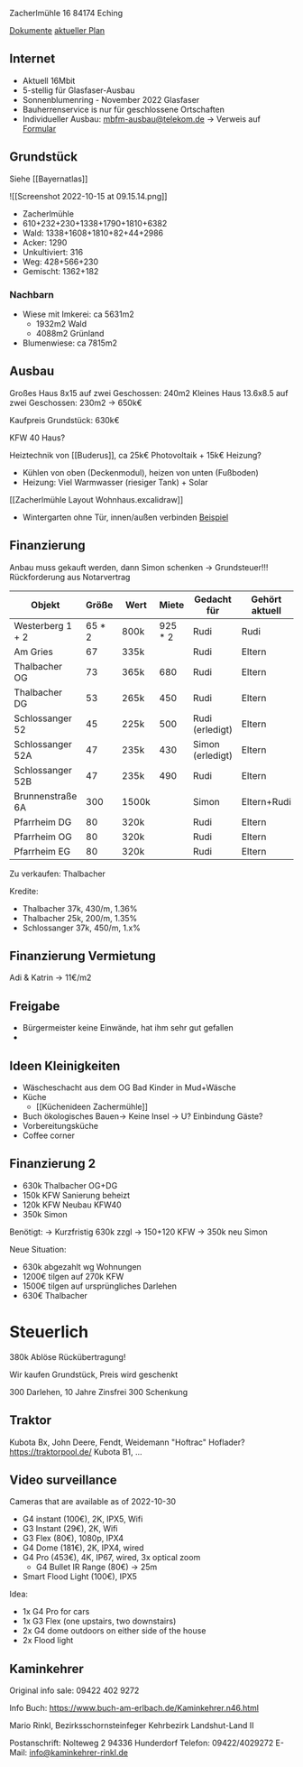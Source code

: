 Zacherlmühle 16
84174 Eching

[Dokumente](https://drive.google.com/drive/folders/15aoW2O1ScdOk10A4k2UYI34iXdmi9apY)
[aktueller Plan](https://drive.google.com/file/d/1vOzhOfgO_emkbE0KbI07kUZtxyB0Tina/view?usp=drivesdk)

## Internet

* Aktuell 16Mbit
* 5-stellig für Glasfaser-Ausbau
* Sonnenblumenring - November 2022 Glasfaser
* Bauherrenservice is nur für geschlossene Ortschaften
* Individueller Ausbau: mbfm-ausbau@telekom.de -> Verweis auf [Formular](https://www.telekom.de/netz/glasfaser/mehr-breitband-fuer-mich)


## Grundstück
Siehe [[Bayernatlas]]

![[Screenshot 2022-10-15 at 09.15.14.png]]
- Zacherlmühle
- 610+232+230+1338+1790+1810+6382
- Wald: 1338+1608+1810+82+44+2986
- Acker: 1290
- Unkultiviert: 316
- Weg: 428+566+230
- Gemischt: 1362+182


### Nachbarn
- Wiese mit Imkerei: ca 5631m2
	- 1932m2 Wald
	- 4088m2 Grünland
- Blumenwiese: ca 7815m2


## Ausbau
Großes Haus 8x15 auf zwei Geschossen: 240m2
Kleines Haus 13.6x8.5 auf zwei Geschossen: 230m2
-> 650k€

Kaufpreis Grundstück: 630k€

KFW 40 Haus?

Heiztechnik von [[Buderus]], ca 25k€ Photovoltaik + 15k€ Heizung?

- Kühlen von oben (Deckenmodul), heizen von unten (Fußboden)
- Heizung: Viel Warmwasser (riesiger Tank) + Solar

[[Zacherlmühle Layout Wohnhaus.excalidraw]]

- Wintergarten ohne Tür, innen/außen verbinden [Beispiel](https://www.ideencenter-dortmund.de/terrassenueberdachung/markenhersteller-solarlux/wintergarten.html)

## Finanzierung
Anbau muss gekauft werden, dann Simon schenken -> Grundsteuer!!! Rückforderung aus Notarvertrag

| Objekt           | Größe  | Wert  | Miete   | Gedacht für      | Gehört aktuell |
| ---------------- | ------ | ----- | ------- | ---------------- | -------------- |
| Westerberg 1 + 2 | 65 * 2 | 800k  | 925 * 2 | Rudi             | Rudi           |
| Am Gries         | 67     | 335k  |         | Rudi             | Eltern         |
| Thalbacher OG    | 73     | 365k  | 680     | Rudi             | Eltern         |
| Thalbacher DG    | 53     | 265k  | 450     | Rudi             | Eltern         |
| Schlossanger 52  | 45     | 225k  | 500     | Rudi (erledigt)  | Eltern         |
| Schlossanger 52A | 47     | 235k  | 430     | Simon (erledigt) | Eltern         |
| Schlossanger 52B | 47     | 235k  | 490     | Rudi             | Eltern         |
| Brunnenstraße 6A | 300    | 1500k |         | Simon            | Eltern+Rudi    |
| Pfarrheim DG     | 80     | 320k  |         | Rudi             | Eltern         |
| Pfarrheim OG     | 80     | 320k  |         | Rudi             | Eltern         |
| Pfarrheim EG     | 80     | 320k  |         | Rudi             | Eltern         |

Zu verkaufen: Thalbacher

Kredite:
- Thalbacher 37k, 430/m, 1.36%
- Thalbacher 25k, 200/m, 1.35%
- Schlossanger 37k, 450/m, 1.x%

## Finanzierung Vermietung
Adi & Katrin -> 11€/m2

## Freigabe
- Bürgermeister keine Einwände, hat ihm sehr gut gefallen
- 

## Ideen Kleinigkeiten
- Wäscheschacht aus dem OG Bad Kinder in Mud+Wäsche
- Küche
	- [[Küchenideen Zachermühle]]
- Buch ökologisches Bauen-> Keine Insel -> U? Einbindung Gäste?
- Vorbereitungsküche
- Coffee corner



## Finanzierung 2
- 630k Thalbacher OG+DG
- 150k KFW Sanierung beheizt
- 120k KFW Neubau KFW40
- 350k Simon

Benötigt:
-> Kurzfristig 630k zzgl
-> 150+120 KFW
-> 350k neu Simon

Neue Situation:
- 630k abgezahlt wg Wohnungen
- 1200€ tilgen auf 270k KFW
- 1500€ tilgen auf ursprüngliches Darlehen
- 630€ Thalbacher


# Steuerlich
380k Ablöse
Rückübertragung!

Wir kaufen Grundstück, Preis wird geschenkt

300 Darlehen, 10 Jahre Zinsfrei
300 Schenkung

## Traktor
Kubota Bx, John Deere, Fendt, Weidemann "Hoftrac"
Hoflader?
https://traktorpool.de/
Kubota B1, ...

## Video surveillance
Cameras that are available as of 2022-10-30
- G4 instant (100€), 2K, IPX5, Wifi
- G3 Instant (29€), 2K, Wifi
- G3 Flex (80€), 1080p, IPX4
- G4 Dome (181€), 2K, IPX4, wired
- G4 Pro (453€), 4K, IP67, wired, 3x optical zoom
	- G4 Bullet IR Range (80€) -> 25m
- Smart Flood Light (100€), IPX5

Idea:
- 1x G4 Pro for cars
- 1x G3 Flex (one upstairs, two downstairs)
- 2x G4 dome outdoors on either side of the house
- 2x Flood light


## Kaminkehrer
Original info sale:
09422 402 9272

Info Buch:
https://www.buch-am-erlbach.de/Kaminkehrer.n46.html

Mario Rinkl, Bezirksschornsteinfeger
Kehrbezirk Landshut-Land II

Postanschrift:	Nolteweg 2
94336 Hunderdorf
Telefon:	09422/4029272
E-Mail:	info@kaminkehrer-rinkl.de